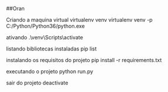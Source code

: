 ##Oran

Criando a maquina virtual
virtualenv venv
virtualenv venv -p C:/Python/Python36/python.exe

ativando
.\venv\Scripts\activate

listando bibliotecas instaladas
pip list

instalando os requisitos do projeto
pip install -r requirements.txt

executando o projeto
python run.py

sair do projeto
deactivate